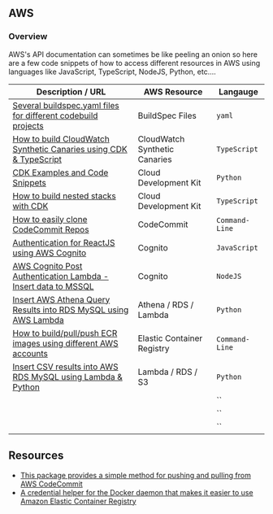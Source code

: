 ## AWS

### Overview

AWS's API documentation can sometimes be like peeling an onion so here are a few code snippets of how to access different resources in AWS using languages like JavaScript, TypeScript, NodeJS, Python, etc....

| Description / URL                                                                                                                     | AWS Resource                  | Langauge       |
| ------------------------------------------------------------------------------------------------------------------------------------- | ----------------------------- | -------------- |
| [Several buildspec.yaml files for different codebuild projects](https://github.com/kaisewhite/BuildSpec)                              | BuildSpec Files               | `yaml`         |
| [How to build CloudWatch Synthetic Canaries using CDK & TypeScript](https://github.com/kaisewhite/CloudWatch-Synthetic-Canaries)      | CloudWatch Synthetic Canaries | `TypeScript`   |
| [CDK Examples and Code Snippets](https://github.com/kaisewhite/AWS-CDK-Examples)                                                      | Cloud Development Kit         | `Python`       |
| [How to build nested stacks with CDK](https://github.com/kaisewhite/CDK-Nested-Stacks)                                                | Cloud Development Kit         | `TypeScript`   |
| [How to easily clone CodeCommit Repos](https://github.com/kaisewhite/Easily-Clone-CodeCommit-Repos)                                   | CodeCommit                    | `Command-Line` |
| [Authentication for ReactJS using AWS Cognito](https://github.com/kaisewhite/Cognito-Authentication-With-ReactJS)                     | Cognito                       | `JavaScript`   |
| [AWS Cognito Post Authentication Lambda - Insert data to MSSQL](https://github.com/kaisewhite/AWS-Cognito-Post-Authentication-Lambda) | Cognito                       | `NodeJS`       |
| [Insert AWS Athena Query Results into RDS MySQL using AWS Lambda](https://github.com/kaisewhite/Upload-Athena-Query-Results-To-RDS)   | Athena / RDS / Lambda         | `Python`       |
| [How to build/pull/push ECR images using different AWS accounts](https://github.com/kaisewhite/Push-ECR-Images-To-Multiple-Accounts)  | Elastic Container Registry    | `Command-Line` |
| [Insert CSV results into AWS RDS MySQL using Lambda & Python](https://github.com/kaisewhite/Insert-CSV-from-S3-Into-MySQL)            | Lambda / RDS / S3             | `Python`       |
| []()                                                                                                                                  |                               | ``             |
| []()                                                                                                                                  |                               | ``             |
| []()                                                                                                                                  |                               | ``             |

## Resources

- [This package provides a simple method for pushing and pulling from AWS CodeCommit](https://github.com/aws/git-remote-codecommit)
- [A credential helper for the Docker daemon that makes it easier to use Amazon Elastic Container Registry](https://github.com/awslabs/amazon-ecr-credential-helper)
